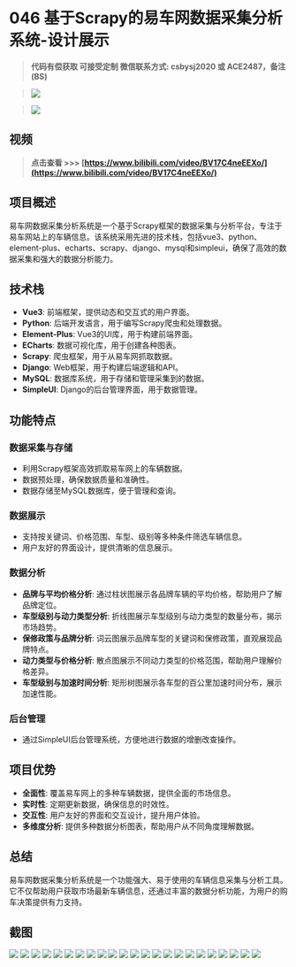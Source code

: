 # 046 基于Scrapy的易车网数据采集分析系统-设计展示

> **代码有偿获取 可接受定制 微信联系方式: csbysj2020 或 ACE2487，备注(BS)**

> ![](./qrcode2.jpg)

> ![](./qrcode.jpg)

## 视频

> **点击查看 \>\>\> [https://www.bilibili.com/video/BV17C4neEEXo/](https://www.bilibili.com/video/BV17C4neEEXo/)**

## 项目概述
易车网数据采集分析系统是一个基于Scrapy框架的数据采集与分析平台，专注于易车网站上的车辆信息。该系统采用先进的技术栈，包括vue3、python、element-plus、echarts、scrapy、django、mysql和simpleui，确保了高效的数据采集和强大的数据分析能力。
## 技术栈
- **Vue3**: 前端框架，提供动态和交互式的用户界面。
- **Python**: 后端开发语言，用于编写Scrapy爬虫和处理数据。
- **Element-Plus**: Vue3的UI库，用于构建前端界面。
- **ECharts**: 数据可视化库，用于创建各种图表。
- **Scrapy**: 爬虫框架，用于从易车网抓取数据。
- **Django**: Web框架，用于构建后端逻辑和API。
- **MySQL**: 数据库系统，用于存储和管理采集到的数据。
- **SimpleUI**: Django的后台管理界面，用于数据管理。
## 功能特点
### 数据采集与存储
- 利用Scrapy框架高效抓取易车网上的车辆数据。
- 数据预处理，确保数据质量和准确性。
- 数据存储至MySQL数据库，便于管理和查询。
### 数据展示
- 支持按关键词、价格范围、车型、级别等多种条件筛选车辆信息。
- 用户友好的界面设计，提供清晰的信息展示。
### 数据分析
- **品牌与平均价格分析**: 通过柱状图展示各品牌车辆的平均价格，帮助用户了解品牌定位。
- **车型级别与动力类型分析**: 折线图展示车型级别与动力类型的数量分布，揭示市场趋势。
- **保修政策与品牌分析**: 词云图展示品牌车型的关键词和保修政策，直观展现品牌特点。
- **动力类型与价格分析**: 散点图展示不同动力类型的价格范围，帮助用户理解价格差异。
- **车型级别与加速时间分析**: 矩形树图展示各车型的百公里加速时间分布，展示加速性能。
### 后台管理
- 通过SimpleUI后台管理系统，方便地进行数据的增删改查操作。
## 项目优势
- **全面性**: 覆盖易车网上的多种车辆数据，提供全面的市场信息。
- **实时性**: 定期更新数据，确保信息的时效性。
- **交互性**: 用户友好的界面和交互设计，提升用户体验。
- **多维度分析**: 提供多种数据分析图表，帮助用户从不同角度理解数据。
## 总结
易车网数据采集分析系统是一个功能强大、易于使用的车辆信息采集与分析工具。它不仅帮助用户获取市场最新车辆信息，还通过丰富的数据分析功能，为用户的购车决策提供有力支持。

## 截图

![](./01.png)
![](./02.png)
![](./03.png)
![](./04.png)
![](./05.png)
![](./06.png)
![](./07.png)
![](./08.png)
![](./09.png)
![](./10.png)
![](./11.png)
![](./12.png)
![](./13.png)
![](./14.png)
![](./15.png)
![](./16.png)
![](./16.png)
![](./16.png)
![](./17.png)
![](./18.png)
![](./19.png)
![](./20.png)
![](./21.png)
